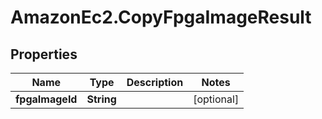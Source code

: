 # AmazonEc2.CopyFpgaImageResult

## Properties

Name | Type | Description | Notes
------------ | ------------- | ------------- | -------------
**fpgaImageId** | **String** |  | [optional] 


